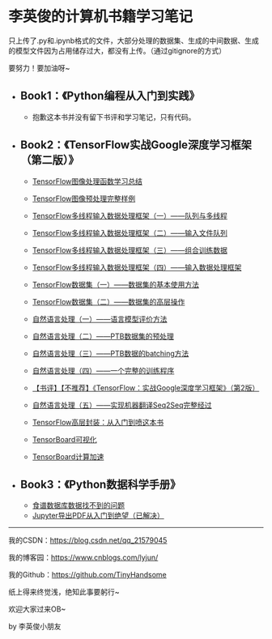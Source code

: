 # 李英俊的计算机书籍学习笔记

只上传了.py和.ipynb格式的文件，大部分处理的数据集、生成的中间数据、生成的模型文件因为占用储存过大，都没有上传。（通过gitignore的方式）

要努力！要加油呀~

- ## Book1：《Python编程从入门到实践》

  - 抱歉这本书并没有留下书评和学习笔记，只有代码。

- ## Book2：《TensorFlow实战Google深度学习框架（第二版）》

  - [TensorFlow图像处理函数学习总结](https://blog.csdn.net/qq_21579045/article/details/86569934)
  
  - [TensorFlow图像预处理完整样例](https://blog.csdn.net/qq_21579045/article/details/86708656)
  
  - [TensorFlow多线程输入数据处理框架（一）——队列与多线程](https://blog.csdn.net/qq_21579045/article/details/86758536)
  
  - [TensorFlow多线程输入数据处理框架（二）——输入文件队列](https://blog.csdn.net/qq_21579045/article/details/86762578)
  
  - [TensorFlow多线程输入数据处理框架（三）——组合训练数据](https://blog.csdn.net/qq_21579045/article/details/86772832)
  
  - [TensorFlow多线程输入数据处理框架（四）——输入数据处理框架](https://blog.csdn.net/qq_21579045/article/details/86776887)
  
  - [TensorFlow数据集（一）——数据集的基本使用方法](https://blog.csdn.net/qq_21579045/article/details/86904202)
  
  - [TensorFlow数据集（二）——数据集的高层操作](https://blog.csdn.net/qq_21579045/article/details/87092969)
  
  - [自然语言处理（一）——语言模型评价方法](https://blog.csdn.net/qq_21579045/article/details/87689562)
  
  - [自然语言处理（二）——PTB数据集的预处理](https://blog.csdn.net/qq_21579045/article/details/87782302)
  
  - [自然语言处理（三）——PTB数据的batching方法](https://blog.csdn.net/qq_21579045/article/details/87894986)
  
  - [自然语言处理（四）——一个完整的训练程序](https://blog.csdn.net/qq_21579045/article/details/87937488)
  
  - [【书评】【不推荐】《TensorFlow：实战Google深度学习框架》（第2版）](https://blog.csdn.net/qq_21579045/article/details/88388665)
  
  - [自然语言处理（五）——实现机器翻译Seq2Seq完整经过](https://blog.csdn.net/qq_21579045/article/details/88657013)
  
  - [TensorFlow高层封装：从入门到喷这本书](https://blog.csdn.net/qq_21579045/article/details/89848142)
  
  - [TensorBoard可视化](https://blog.csdn.net/qq_21579045/article/details/90173916)
  
  - [TensorBoard计算加速](https://blog.csdn.net/qq_21579045/article/details/90298107)

- ## Book3：《Python数据科学手册》

  - [食谱数据库数据找不到的问题](https://blog.csdn.net/qq_21579045/article/details/90404382)
  - [Jupyter导出PDF从入门到绝望（已解决）](<https://blog.csdn.net/qq_21579045/article/details/90451576>)



------

我的CSDN：https://blog.csdn.net/qq_21579045

我的博客园：https://www.cnblogs.com/lyjun/

我的Github：https://github.com/TinyHandsome

纸上得来终觉浅，绝知此事要躬行~

欢迎大家过来OB~

by 李英俊小朋友